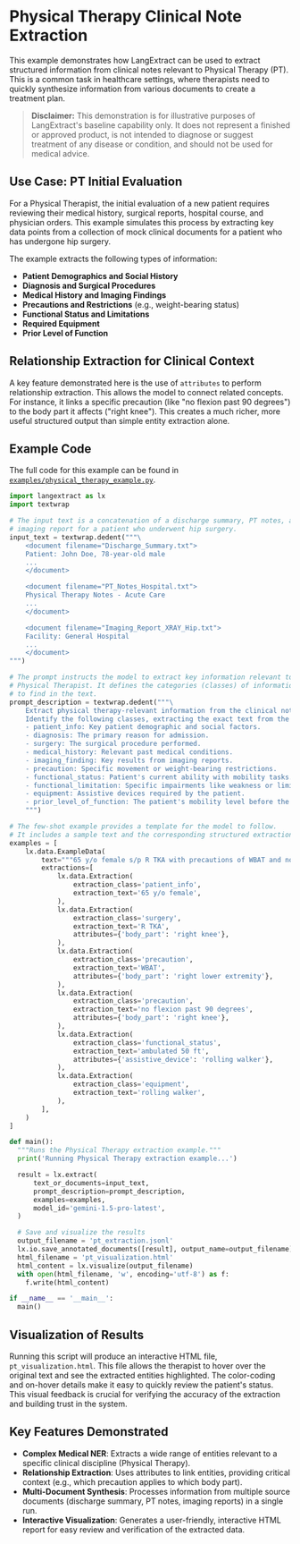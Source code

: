 # Physical Therapy Clinical Note Extraction

This example demonstrates how LangExtract can be used to extract structured information from clinical notes relevant to Physical Therapy (PT). This is a common task in healthcare settings, where therapists need to quickly synthesize information from various documents to create a treatment plan.

> **Disclaimer:** This demonstration is for illustrative purposes of LangExtract's baseline capability only. It does not represent a finished or approved product, is not intended to diagnose or suggest treatment of any disease or condition, and should not be used for medical advice.

## Use Case: PT Initial Evaluation

For a Physical Therapist, the initial evaluation of a new patient requires reviewing their medical history, surgical reports, hospital course, and physician orders. This example simulates this process by extracting key data points from a collection of mock clinical documents for a patient who has undergone hip surgery.

The example extracts the following types of information:
- **Patient Demographics and Social History**
- **Diagnosis and Surgical Procedures**
- **Medical History and Imaging Findings**
- **Precautions and Restrictions** (e.g., weight-bearing status)
- **Functional Status and Limitations**
- **Required Equipment**
- **Prior Level of Function**

## Relationship Extraction for Clinical Context

A key feature demonstrated here is the use of `attributes` to perform relationship extraction. This allows the model to connect related concepts. For instance, it links a specific precaution (like "no flexion past 90 degrees") to the body part it affects ("right knee"). This creates a much richer, more useful structured output than simple entity extraction alone.

## Example Code

The full code for this example can be found in [`examples/physical_therapy_example.py`](../../examples/physical_therapy_example.py).

```python
import langextract as lx
import textwrap

# The input text is a concatenation of a discharge summary, PT notes, and an
# imaging report for a patient who underwent hip surgery.
input_text = textwrap.dedent("""\
    <document filename="Discharge_Summary.txt">
    Patient: John Doe, 78-year-old male
    ...
    </document>

    <document filename="PT_Notes_Hospital.txt">
    Physical Therapy Notes - Acute Care
    ...
    </document>

    <document filename="Imaging_Report_XRAY_Hip.txt">
    Facility: General Hospital
    ...
    </document>
""")

# The prompt instructs the model to extract key information relevant to a
# Physical Therapist. It defines the categories (classes) of information
# to find in the text.
prompt_description = textwrap.dedent("""\
    Extract physical therapy-relevant information from the clinical notes.
    Identify the following classes, extracting the exact text from the document:
    - patient_info: Key patient demographic and social factors.
    - diagnosis: The primary reason for admission.
    - surgery: The surgical procedure performed.
    - medical_history: Relevant past medical conditions.
    - imaging_finding: Key results from imaging reports.
    - precaution: Specific movement or weight-bearing restrictions.
    - functional_status: Patient's current ability with mobility tasks.
    - functional_limitation: Specific impairments like weakness or limited ROM.
    - equipment: Assistive devices required by the patient.
    - prior_level_of_function: The patient's mobility level before the incident.
    """)

# The few-shot example provides a template for the model to follow.
# It includes a sample text and the corresponding structured extractions.
examples = [
    lx.data.ExampleData(
        text="""65 y/o female s/p R TKA with precautions of WBAT and no flexion past 90 degrees. Pt ambulated 50 ft with a rolling walker.""",
        extractions=[
            lx.data.Extraction(
                extraction_class='patient_info',
                extraction_text='65 y/o female',
            ),
            lx.data.Extraction(
                extraction_class='surgery',
                extraction_text='R TKA',
                attributes={'body_part': 'right knee'},
            ),
            lx.data.Extraction(
                extraction_class='precaution',
                extraction_text='WBAT',
                attributes={'body_part': 'right lower extremity'},
            ),
            lx.data.Extraction(
                extraction_class='precaution',
                extraction_text='no flexion past 90 degrees',
                attributes={'body_part': 'right knee'},
            ),
            lx.data.Extraction(
                extraction_class='functional_status',
                extraction_text='ambulated 50 ft',
                attributes={'assistive_device': 'rolling walker'},
            ),
            lx.data.Extraction(
                extraction_class='equipment',
                extraction_text='rolling walker',
            ),
        ],
    )
]

def main():
  """Runs the Physical Therapy extraction example."""
  print('Running Physical Therapy extraction example...')

  result = lx.extract(
      text_or_documents=input_text,
      prompt_description=prompt_description,
      examples=examples,
      model_id='gemini-1.5-pro-latest',
  )

  # Save and visualize the results
  output_filename = 'pt_extraction.jsonl'
  lx.io.save_annotated_documents([result], output_name=output_filename)
  html_filename = 'pt_visualization.html'
  html_content = lx.visualize(output_filename)
  with open(html_filename, 'w', encoding='utf-8') as f:
    f.write(html_content)

if __name__ == '__main__':
  main()
```

## Visualization of Results

Running this script will produce an interactive HTML file, `pt_visualization.html`. This file allows the therapist to hover over the original text and see the extracted entities highlighted. The color-coding and on-hover details make it easy to quickly review the patient's status. This visual feedback is crucial for verifying the accuracy of the extraction and building trust in the system.

## Key Features Demonstrated

- **Complex Medical NER**: Extracts a wide range of entities relevant to a specific clinical discipline (Physical Therapy).
- **Relationship Extraction**: Uses attributes to link entities, providing critical context (e.g., which precaution applies to which body part).
- **Multi-Document Synthesis**: Processes information from multiple source documents (discharge summary, PT notes, imaging reports) in a single run.
- **Interactive Visualization**: Generates a user-friendly, interactive HTML report for easy review and verification of the extracted data.
